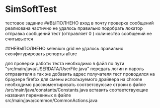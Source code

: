 # SimSoftTest
тестовое задание
##ВЫПОЛНЕНО 
вход в почту 
проверка сообщений реалиована частично не удалось правильно подобрать локатор 
отправка сообщений тест (отправляет 0 ) количество сообщений не считывыется 

##НЕВЫПОЛНЕНО 
selenium grid не удалось правильно сконфигурировать 
репорты allure 

для проверки работы теста  необходимо  в файл по пути "src/main/java/USERDATA/UserFile.java" 
передать логин и пароль отправителя а так же добавить адрес получателя 
тест проводился на браузере firefox 
для смены используемого драйвера на chrome необходимо расскоментировать соответсвуюзие строки в файле /src/main/java/constants/Constants.java 
вставить соответствующие названия переменных в файле src/main/java/common/CommonActions.java 
